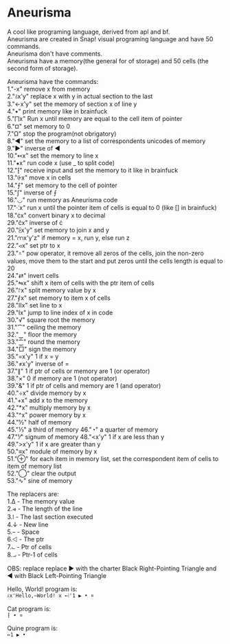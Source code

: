 # Aneurisma
A cool like programing language, derived from apl and bf. <br>
Aneurisma are created in Snap! visual programing language and have 50 commands. <br> 
Aneurisma don't have comments. <br>
Aneurisma have a memory(the general for of storage) and 50 cells (the second form of storage). <br>

Aneurisma have the commands: <br>
1."-x" remove x from memory <br>
2."⫰x'y" replace x with y in actual section to the last <br>
3."←x'y" set the memory of section x of line y <br>
4."•" print memory like in brainfuck <br>
5."⨅x" Run x until memory are equal to the cell item of pointer <br>
6."¤" set memory to 0 <br>
7."Ω" stop the program(not obrigatory) <br>
8."◀" set the memory to a list of correspondents unicodes of memory <br>
9."▶" inverse of ◀ <br>
10."↢x" set the memory to line x <br>
11."⁕x" run code x (use _ to split code) <br>
12."⁅" receive input and set the memory to it like in brainfuck <br>
13."⨭x" move x in cells <br>
14."⨍" set memory to the cell of pointer <br>
15."ʃ" inverse of ⨍ <br>
16."◡" run memory as Aneurisma code <br>
17."⁖x" run x until the pointer item of cells is equal to 0 (like [] in brainfuck) <br>
18."ċx" convert binary x to decimal <br>
29."ĉx" inverse of ċ <br>
20."⫕x'y" set memory to join x and y <br>
21."⩋x'y'z" if memory = x, run y, else run z <br>
22."⪦x" set ptr to x <br>
23."⩡" pow operator, it remove all zeros of the cells, join the non-zero values, move them to the start and put zeros until the cells length is equal to 20 <br>
24."⇄" invert cells <br>
25."⇋x" shift x item of cells with the ptr item of cells <br>
26."⨡x" split memory value by x <br>
27."⨐x" set memory to item x of cells <br>
28."Ⅱx" set line to x <br>
29."Ⅰx" jump to line index of x in code <br>
30."√" square root the memory <br>
31."⁀" ceiling the memory <br>
32."‿" floor the memory <br>
33."⁐" round the memory <br>
34."□" sign the memory <br>
35."=x'y" 1 if x = y <br>
36."≠x'y" inverse of = <br>
37."∥" 1 if ptr of cells or memory are 1 (or operator) <br>
38."×" 0 if memory are 1 (not operator) <br>
39."&" 1 if ptr of cells and memory are 1 (and operator) <br>
40."÷x" divide memory by x <br>
41."+x" add x to the memory <br>
42."*x" multiply memory by x <br>
43."^x" power memory by x <br>
44."½" half of memory <br>
45."⅓" a third of memory
46."◔" a quarter of memory <br>
47."⅟" signum of memory
48."<x'y" 1 if x are less than y <br>
49.">x'y" 1 if x are greater than y <br>
50."≡x" module of memory by x <br>
51."⊕" for each item in memory list, set the correspondent item of cells to item of memory list <br>
52."◯" clear the output <br>
53."∿" sine of memory <br>

The replacers are: <br>
1.Δ  - The memory value <br>
2.⩹  - The length of the line <br>
3.⁞  - The last section executed <br>
4.↓  - New line <br>
5.–  - Space <br>
6.⨞  - The ptr <br>
7.⨽  - Ptr of cells <br>
8.⨼  - Ptr-1 of cells <br>

OBS: replace replace ▶ with the charter Black Right-Pointing Triangle and ◀ with Black Left-Pointing Triangle <br>

Hello, World! program is: <br>
 ```⫰x'Hello,–World! x ←⁞'1 ▶ • ¤```

Cat program is: <br>
 ```⁅ • ¤```

Quine program is: <br>
 ```↢1 ▶ • ```
